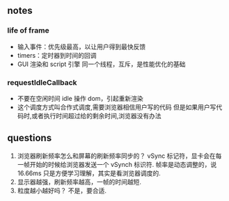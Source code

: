 ## notes

### life of frame

- 输入事件：优先级最高，以让用户得到最快反馈
- timers：定时器到时间的回调
- GUI 渲染和 script 引擎 同一个线程，互斥，是性能优化的基础

### requestIdleCallback

- 不要在空闲时间 idle 操作 dom，引起重新渲染
- 这个调度方式叫合作式调度,需要浏览器相信用户写的代码
  但是如果用户写代码时,或者执行时间超过给的剩余时间,浏览器没有办法

## questions

1. 浏览器刷新频率怎么和屏幕的刷新频率同步的？
   vSync 标记符，显卡会在每一帧开始的时候给浏览器发送一个 vSynch 标识符.
   帧率是动态调整的，说 16.66ms 只是方便学习理解，其实是看浏览器调度的.
2. 显示器越强，刷新频率越高，一帧的时间越短.
3. 粒度越小越好吗？
   不是，要合适.
